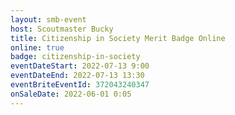 ```yaml
---
layout: smb-event
host: Scoutmaster Bucky
title: Citizenship in Society Merit Badge Online
online: true
badge: citizenship-in-society
eventDateStart: 2022-07-13 9:00
eventDateEnd: 2022-07-13 13:30
eventBriteEventId: 372043240347
onSaleDate: 2022-06-01 0:05
---
```

